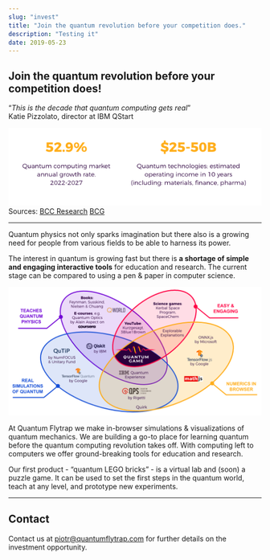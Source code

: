 ```yaml
---
slug: "invest"
title: "Join the quantum revolution before your competition does."
description: "Testing it"
date: 2019-05-23
---
```


## Join the quantum revolution before your competition does!

“_This is the decade that quantum computing gets real_”  
Katie Pizzolato, director at IBM QStart

<!-- TODO This image should be text -->

![quantum](./q-numbers.png)
Sources: [BCC Research](https://www.bccresearch.com/market-research/information-technology/quantum-computing-technologies-and-global-markets.html) [BCG](https://www.bcg.com/publications/2019/quantum-computers-create-value-when)

<!-- ## 52.9%
Quantum computing market
annual growth rate, 2022-2027
[BCC Research] (https://www.bccresearch.com/market-research/information-technology/quantum-computing-technologies-and-global-markets.html)

## $25-50B
Quantum technologies: estimated operating income in 10 years (including: materials, finance, pharm)
[BCG] (https://www.bcg.com/publications/2019/quantum-computers-create-value-when) -->

---

Quantum physics not only sparks imagination but there also is a growing need for people from various fields to be able to harness its power.

The interest in quantum is growing fast but there is **a shortage of simple and engaging interactive tools** for education and research.
The current stage can be compared to using a pen & paper in computer science.

![quantum ecosystem](./quantum-ecosystem.png)

At Quantum Flytrap we make in-browser simulations & visualizations of quantum mechanics. We are building a go-to place for learning quantum before the quantum computing revolution takes off. With computing left to computers we offer ground-breaking tools for education and research.

Our first product - “quantum LEGO bricks” - is a virtual lab and (soon) a puzzle game. It can be used to set the first steps in the quantum world, teach at any level, and prototype new experiments.

---

## Contact

Contact us at <piotr@quantumflytrap.com> for further details on the investment opportunity.
